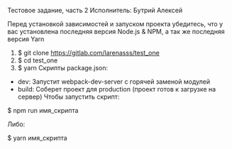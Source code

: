 Тестовое задание, часть 2 
Исполнитель: Бутрий Алексей

Перед установкой зависимостей и запуском проекта убедитесь, что у вас установлена последняя версия Node.js & NPM, а так же последняя версия Yarn

1. $ git clone https://gitlab.com/larenasss/test_one
2. $ cd test_one
3. $ yarn
Скрипты package.json:

* dev: Запустит webpack-dev-server с горячей заменой модулей
* build: Соберет проект для production (проект готов к загрузке на сервер)
Чтобы запустить скрипт:

$ npm run имя_скрипта

Либо:

$ yarn имя_скрипта
